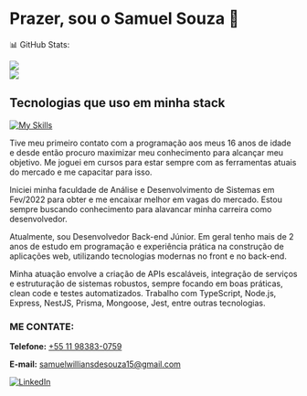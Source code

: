 
# Prazer, sou o Samuel Souza 👋

📊 GitHub Stats:
<!--![](https://github-readme-stats.vercel.app/api?username=enzobsoares&theme=react&hide_border=true&include_all_commits=false&count_private=false)<br/>-->
![](https://github-readme-streak-stats.herokuapp.com/?user=samuelwsouza&theme=react&hide_border=true)<br/>
![](https://github-readme-stats.vercel.app/api/top-langs/?username=samuelwsouza&theme=react&hide_border=true&include_all_commits=false&count_private=false&layout=compact)

## Tecnologias que uso em minha stack

[![My Skills](https://skillicons.dev/icons?i=nodejs,js,ts,react,java,spring,styledcomponents,tailwind,php,mysql,postgres,html,css)](https://skillicons.dev)

Tive meu primeiro contato com a programação aos meus 16 anos de idade e desde então procuro maximizar meu conhecimento para alcançar meu objetivo.
Me joguei em cursos para estar sempre com as ferramentas atuais do mercado e me capacitar para isso.

Iniciei minha faculdade de Análise e Desenvolvimento de Sistemas em Fev/2022 para obter e me encaixar melhor em vagas do mercado. Estou sempre buscando
conhecimento para alavancar minha carreira como desenvolvedor.

Atualmente, sou Desenvolvedor Back-end Júnior. Em geral tenho mais de 2 anos de estudo em programação e experiência prática na construção de aplicações web, utilizando tecnologias modernas no front e no back-end.

Minha atuação envolve a criação de APIs escaláveis, integração de serviços e estruturação de sistemas robustos, sempre focando em boas práticas, clean code e testes automatizados. Trabalho com TypeScript, Node.js, Express, NestJS, Prisma, Mongoose, Jest, entre outras tecnologias.

### ME CONTATE:
<p><strong>Telefone:</strong> <a href="tel:+5511983830759">+55 11 98383-0759</a></p>
<p><strong>E-mail:</strong> <a href="mailto:samuelwilliansdesouza15@gmail.com">samuelwilliansdesouza15@gmail.com</a></p>

[![LinkedIn](https://img.shields.io/badge/LinkedIn-0077B5?style=for-the-badge&logo=linkedin&logoColor=white)](https://www.linkedin.com/in/samuel-willians-de-souza-444a6a1b4//)
